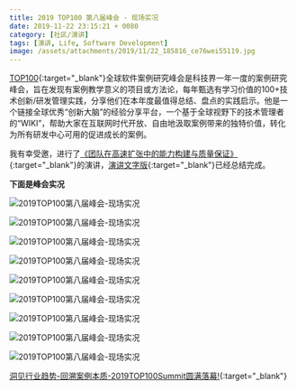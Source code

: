 ```yaml
---
title: 2019 TOP100 第八届峰会 - 现场实况
date: 2019-11-22 23:15:21 + 0080
category: [社区/演讲]
tags: [演讲, Life, Software Development]
image: /assets/attachments/2019/11/22_185816_ce76wei55119.jpg
---
```

[TOP100](https://www.top100summit.com/Home){:target="_blank"}全球软件案例研究峰会是科技界一年一度的案例研究峰会，旨在发现有案例教学意义的项目或方法论，每年甄选有学习价值的100+技术创新/研发管理实践，分享他们在本年度最值得总结、盘点的实践启示。他是一个链接全球优秀“创新大脑”的经验分享平台，一个基于全球视野下的技术管理者的“WIKI”，帮助大家在互联网时代开放、自由地汲取案例带来的独特价值，转化为所有研发中心可用的促进成长的案例。

我有幸受邀，进行了[《团队在高速扩张中的能力构建与质量保证》](https://www.top100summit.com/detail?id=14087){:target="_blank"}的演讲，[演讲文字版](/posts/capacity-growth-and-assurance-of-team-during-expansion/){:target="_blank"}已经总结完成。

**下面是峰会实况**

![2019TOP100第八届峰会-现场实况](/assets/attachments/2019/11/22_191134_510fimg29436.jpg)     

![2019TOP100第八届峰会-现场实况](/assets/attachments/2019/11/22_185813_0101img26914.jpg)     

![2019TOP100第八届峰会-现场实况](/assets/attachments/2019/11/22_185814_2bb7img28799.jpg)     

![2019TOP100第八届峰会-现场实况](/assets/attachments/2019/11/22_185814_d54awei26876.jpg)        

![2019TOP100第八届峰会-现场实况](/assets/attachments/2019/11/22_185815_1ba3wei05153.jpg)     

![2019TOP100第八届峰会-现场实况](/assets/attachments/2019/11/22_185815_95b2wei50025.jpg)     

![2019TOP100第八届峰会-现场实况](/assets/attachments/2019/11/22_185815_c692wei13539.jpg)     

![2019TOP100第八届峰会-现场实况](/assets/attachments/2019/11/22_185817_ee12wei31350.jpg)     

![2019TOP100第八届峰会-现场实况](/assets/attachments/2019/11/14_181015_c227wei93741.jpg)     

[洞见行业趋势-回溯案例本质-2019TOP100Summit圆满落幕!](https://mp.weixin.qq.com/s/79z6BJZFHXp7IDzHRzgYAQ){:target="_blank"} 

